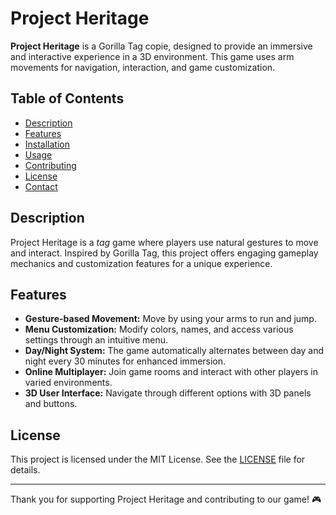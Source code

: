 # Project Heritage

**Project Heritage** is a Gorilla Tag copie, designed to provide an immersive and interactive experience in a 3D environment. This game uses arm movements for navigation, interaction, and game customization.

## Table of Contents

- [Description](#description)
- [Features](#features)
- [Installation](#installation)
- [Usage](#usage)
- [Contributing](#contributing)
- [License](#license)
- [Contact](#contact)

## Description

Project Heritage is a *tag* game where players use natural gestures to move and interact. Inspired by Gorilla Tag, this project offers engaging gameplay mechanics and customization features for a unique experience.

## Features

- **Gesture-based Movement:** Move by using your arms to run and jump.
- **Menu Customization:** Modify colors, names, and access various settings through an intuitive menu.
- **Day/Night System:** The game automatically alternates between day and night every 30 minutes for enhanced immersion.
- **Online Multiplayer:** Join game rooms and interact with other players in varied environments.
- **3D User Interface:** Navigate through different options with 3D panels and buttons.

## License

This project is licensed under the MIT License. See the [LICENSE](LICENSE) file for details.

---

Thank you for supporting Project Heritage and contributing to our game! 🎮
